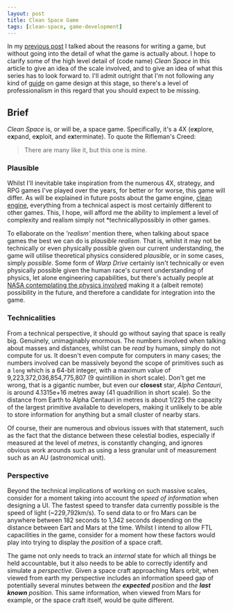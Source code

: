 ```yaml
---
layout: post
title: Clean Space Game
tags: [clean-space, game-development]
---
```


In my [previous post](blog.devbot.net/clean-space-introduction/) I talked about the reasons for writing a game, but without going into the detail of what the game is actually about. I hope to clarify some of the high level detail of (code name) *Clean Space* in this article to give an idea of the scale involved, and to give an idea of what this series has to look forward to. I'll admit outright that I'm not following any kind of [guide](http://www.amazon.co.uk/Level-Up-Guide-Great-Design/dp/1118877160) on game design at this stage, so there's a level of professionalism in this regard that you should expect to be missing.

## Brief

_Clean Space_ is, or will be, a space game. Specifically, it's a 4X (e**x**plore, e**x**pand, e**x**ploit, and e**x**terminate). To quote the Rifleman's Creed:

> There are many like it, but this one is mine.

### Plausible

Whilst I'll inevitable take inspiration from the numerous 4X, strategy, and RPG games I've played over the years, for better or for worse, this game will differ. As will be explained in future posts about the game engine, [clean engine](https://github.com/clean-development/engine), everything from a technical aspect is most certainly different to other games. This, I hope, will afford me the ability to implement a level of complexity and realism simply not *technicallypossibly in other games.

To ellaborate on the *'realism'* mention there, when talking about space games the best we can do is *plausible realism*. That is, whilst it may not be technically or even physically possible given our current understanding, the game will utilise theoretical physics considered *plausible*, or in some cases, simply *possible*. Some form of *Warp Drive* certainly isn't technically or even physically possible given the human race's current understanding of physics, let alone engineering capabilities, but there's actually people at [NASA contemplating the physics involved](http://www.space.com/22430-star-trek-warp-drive-quantum-thrusters.html) making it a (albeit remote) possibility in the future, and therefore a candidate for integration into the game.

### Technicalities

From a technical perspective, it should go without saying that space is really big. Genuinely, unimaginably enormous. The numbers involved when talking about masses and distances, whilst can be *read* by humans, simply do not compute for us. It doesn't even compute for computers in many cases; the numbers involved can be massively beyond the scope of primitives such as a `long` which is a 64-bit integer, with a maximum value of 9,223,372,036,854,775,807 (9 quintillion in short scale). Don't get me wrong, that is a gigantic number, but even our **closest** star, *Alpha Centauri*, is around 4.1315e+16 metres away (41 quadrillion in short scale). So the distance from Earth to Alpha Centauri in metres is about 1/225 the capacity of the largest primitive available to developers, making it unlikely to be able to store information for anything but a small cluster of nearby stars. 

Of course, their are numerous and obvious issues with that statement, such as the fact that the distance between these celestial bodies, especially if measured at the level of *metres*, is constantly changing, and ignores obvious work arounds such as using a less granular unit of measurement such as an AU (astronomical unit).

### Perspective

Beyond the technical implications of working on such massive scales, consider for a moment taking into account the *speed of information* when designing a UI. The fastest speed to transfer data currently possible is the speed of light (~229,792km/s). To send data to or fro Mars can be anywhere between 182 seconds to 1,342 seconds depending on the distance between Eart and Mars at the time. Whilst I intend to allow FTL capacilities in the game, consider for a moment how these factors would play into trying to display the *position* of a space craft.

The game not only needs to track an *internal* state for which all things be held accountable, but it also needs to be able to correctly identify and simulate a *perspective*. Given a space craft approaching Mars orbit, when viewed from earth my perspective includes an information speed gap of potentially several minutes between _the **expected** position_ and _the **last known** position_. This same information, when viewed from Mars for example, or the space craft itself, would be quite different.

